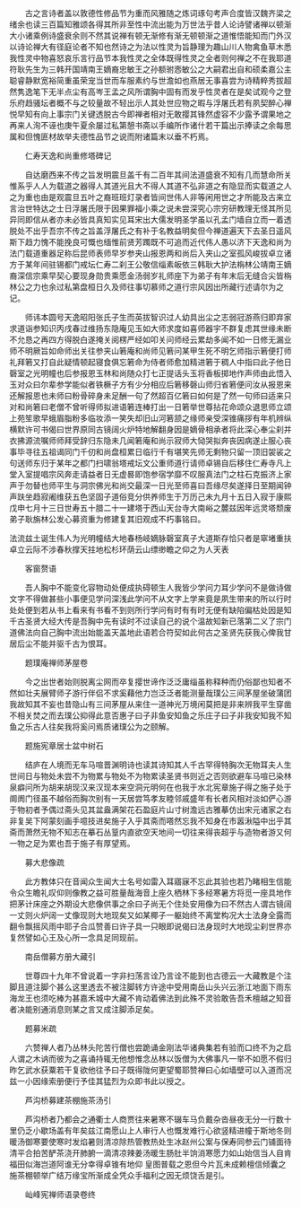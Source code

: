 <!-- { "loadSidebar": true } -->
　　古之言诗者盖以敦德性修品节为重而风雅随之炼词琢句考声合度皆汉魏齐梁之绪余也读三百篇知雅颂各得其所非至性中流出能为万世法乎昔人论诗譬诸禅以顿渐大小诸乘例诗盛衰余则不然其说禅有顿无渐修有渐无顿顿渐之道惟悟能知而门外汉以诗论禅大有径庭论者不知也然诗之为法以性灵为旨静理为趣山川人物禽鱼草木悉我性灵中物喜怒哀乐言行品节本我性灵之全体既得性灵之全者则何禅之不在我耶道符耿先生为三韩开国靖南王嫡裔忠敏王之孙额驸悫敏公之大嗣君出自和硕柔嘉公主聪睿静默宽裕简重虽荣宠当世而车服素约与世澹如也燕居无事喜尝为诗精粹秀拔超然隽逸笔下无半点尘有高岑王孟之风所谓胸中固有而发乎性灵者在是矣试观今之登乐府趋骚坛者概不与之较量故不轻出示人其处世应物之暇与浮屠氏若有夙契醉心禅悦早知有向上事宗门关键透脱古今即禅者相对无敢撄其锋然虚容不少露予谓果地之再来人洵不诬也庚午夏余屡过私第憩书斋以手编所作诸什若干篇出示捧读之余每思属和但愧匪材故举夫德性品节之说而附诸篇末以垂不朽焉。

　　仁寿天逸和尚重修塔碑记

　　自达磨西来不传之旨发明震旦盖千有二百年其间法道盛衰不知有几而慧命所关惟系乎人人为载道之器得人其道光且大不得人其道不弘非道之有隐显而实载道之人之为重也由是观震旦五叶之裔班班灯录者皆间世伟人非等闲用世之才所能及古来立言治世特达之士日浮屠氏限于因果罪福小乘之说未尝深究心宗穷研教理无怪其所见异同即信从者亦未必皆具真知实见耳宋出大儒发明圣学虽以孔孟门墙自立而一着透脱处不出乎吾宗不传之旨盖浮屠氏之有补于名教益明矣但今禅道遍天下去圣日遥风斯下趋力愧不能挽良可慨也缅惟前贤芳躅既不可追而近代伟人愚以济下天逸和尚为法门载道重器足称后昆师表师早岁参夹山报恩两和尚后入夹山之室孤风峻拔卓立诸方于某年间驻锡都门戒坛仁寿二刹王公敬信缁素皈依三韩耿大护法栴林公靖南王嫡裔深信宗乘早契心要现身勋贵乘愿金汤弱岁礼师座下为弟子有年末后无缝合尖皆栴林公之力也余过私第盘桓日久及师往事切慕师之道行宗风因出所藏行述请尔为之记。

　　师讳本圆号天逸昭阳张氏子生而英拔智识过人幼具出尘之志弱冠游燕归即弃家求道诣参知识丙戌春过维扬东隐庵见玉如大师求度如喜师器宇不群复虑其世缘未断不允恳之再四方得脱白遂掩关阅楞严经如叩关问师经云累劫多闻不如一日修无漏业师不明厥旨如命师出关往参夹山箬庵和尚师见箬问某甲生死不明乞师指示箬便打师礼拜箬又打自此疑情顿起寝食俱忘箬命为侍者师愈加精进箬于稠人中指曰此子他日磬室之光明幢也后参报恩玉林和尚随众打七正提话头玉将香板掷地作声师由此悟入玉对众曰尔辈参学能似者铁橛子方有少分相应后箬移磬山师归省箬便问汝从报恩来还解报恩也未师曰粉骨碎身未足酬一句了然超百亿箬曰如何是了然一句师曰适来只对和尚箬曰老僧不曾听得师拟进语箬连棒打出一日箬举世尊拈花命颂众退思师立颂上苑笙歌早蛾眉脂粉多临妆添一笑失却旧山河箬颔之缘师亲受深锥痛拶有年机辨纵横默许可书偈曰世界原同古镜阔火炉特地解翻身因是嫡骨相承者将此深心奉尘刹并衣拂源流嘱师师拜受辞归东隐未几闻箬庵和尚示寂师大恸哭拟奔丧因病遂止服心丧事毕寻往五祖谒同门千仞和尚盘桓累日临行千有堪笑先师无剩物只留一顶旧袈裟之句送师东归于某年之都门扫啸翁塔戒坛文公重师道行请师卓锡自后移住仁寿寺凡上堂入室提唱宗风奔走请益者日无虚晷即饱参宿学靡不叹服真法门之柱石克振济上家声于勿替也师平生与洞宗佛光和尚交最深一日光至师喜曰吾缘尽矣遂择日至期闻钟声趺坐趋寂阇维获五色坚固子道俗竞分供养师生于万历己未九月十五日入寂于康熙戊申七月十三日世寿五十腊二十一建塔于西山天台寺大南峪之麓兹因年远灵塔颓废弟子耿旃林公发心募资重为修建复其旧观成不朽事铭曰。

法流兹土诞生伟人为光明幢结大地春杨岐嫡脉磬室真子大道斯存恰只者是窣堵重扶卓立云际不涉春秋撑天拄地松杉环荫云山缥缈瞻之仰之为人天表

　　客窗赘语

　　吾人胸中不能变化容物动处便成执碍顿生人我皆少学问力耳少学问不是做诗做文字不得做甚些小事便见学问深浅此学问不从文字上学来竟是夙生带来的所以行时处处便到若从书上看来有书看不到则所行学问有时有有时无便有缺陷偏枯处因是知千古圣贤大经大传是吾胸中先有读时不过读自己的说个温故知新已落第二义了宗门道佛法向自己胸中流出始能盖天盖地此语若合符契如此何古之圣贤先获我心俾我甘居后尘不能并驱千古为恨耳。

　　题璞庵禅师茅屋卷

　　今之出世者始则脱离尘网而卒复撄世谛作泛泛庸缁虽称释种而仍俗鄙也知者不然如壮夫展臂师子游行伴侣不求奚藉他力岂泛泛者能测量哉璞公三间茅屋坐破蒲团我故知其不妄也昔隐山有三间茅屋从来住一道神光万境闲莫把是非来辨我平生穿凿不相关焚之而去璞公抑得此意否惠子曰子非鱼安知鱼之乐庄子曰子非我安知我不知鱼之乐古人往矣我将奚问焉质诸璞公为之颐解。

　　题施宪章居士盆中树石

　　结庐在人境而无车马喧晋渊明诗也读其诗知其人千古罕得特胸次无物耳夫人生世间日与物处未尝不为物累与物处不为物累读圣贤书则近之否则欲避车马喧已染林泉癖问所为胡来胡现汉来汉现本来空洞元明何在也我于水北宪章施子得之施子处于阛阓门径虽不越俗而胸次别有一天居尝笃孝友睦邻戚盛年有长者风相对淡如俨心游于物初者予偶过斋头见其盆盎满架花石盈庭片山寸树澹远古雅摹仿出宋元诸家之右非复吴下阿蒙刻画手噫技进矣施子入乎其斋而嗒然忘我不知身在市嚣湫隘中出乎其斋而萧然无物不知志在摹石丛篁内直欲空天地间一切往来得丧超乎与造物者游又何一物之足为累也吾于施子有厚望焉。

　　募大悲像疏

　　此方教体只在音闻众生闻大士名号如雷入耳寤寐不忘此其验也若乃睹相生信能令众生瞻礼叹仰则像教之益可胜量哉海音上座久栖林下多经寒暑方将觅一座具地作把茅计床座之外期设大悲像供事之余曰子尚无个住处安用像为曰不然古人谓古镜阔一丈则火炉阔一丈像现则大地现矣又如某椰子一躯始终不离堂构况大士法身全露而翻令飘摇风雨中耶子合瓜赞善曰许子具一只眼即说偈曰法身现时大地现尘刹世界亦复然譬如心王及心所一念具足同现前。

　　南岳僧募方册大藏引

　　世尊四十九年不曾说着一字非扫荡言诠乃言诠不能到也古德云一大藏教是个注脚且道注脚个甚么这里透去不被注脚转方许途中受用南岳山头兴云浙江地面下雨东海龙王也须吃棒为甚嘉禾城中大藏不肯动着佛法到此殊不灵验敢告吾禾檀越之知音者决能别通消息则某之言又成注脚添足矣。

　　题募米疏

　　六赞禅人者乃丛林头陀苦行僧也尝跪诵金刚法华诸典集若有验而口终不为之启人谓之木讷而彼为之喜诵持辄无他想惟念丛林以饭僧为大佛事凡一举不如愿不假归昨乞武水获粟若干复欲他往予曰子既得陇何更望蜀耶赞禅曰心如墙壁可以入道而况兹一小因缘索册便行予佳其猛烈为众即书此以授之。

　　芦沟桥募建茶棚施茶汤引

　　芦沟桥者乃都会之通衢士人商贾往来暑寒不辍车马负戴杂沓昼夜无分一行数十里仍乏小歇场盖有年矣兹江南愿山上人审行人也慨发难行心欲竖精进幢于斯地冬则暖汤御寒要使寒时发焰暑则清凉除热管教热处生冰赵州公案与保寿同参云门铺面待清平合拍苦酽茶浇开肺腑一滴清凉辣姜汤暖生肠肚半饷消寒愿力如山始信当人自肯福田似海岂道阿谁无分幸得卓锥有地仰
皇图普载之恩但今片瓦未成赖檀信倾囊之施茶棚顿举广结万缘宝所渐成全凭众手福利之因无烦饶舌是引。

　　屾峰宪禅师语录卷终
